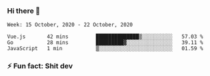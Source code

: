 ### Hi there 👋
<!--START_SECTION:waka-->
```text
Week: 15 October, 2020 - 22 October, 2020

Vue.js       42 mins         ██████████████▒░░░░░░░░░░   57.03 % 
Go           28 mins         █████████▓░░░░░░░░░░░░░░░   39.11 % 
JavaScript   1 min           ▒░░░░░░░░░░░░░░░░░░░░░░░░   01.59 % 
```
<!--END_SECTION:waka-->
<!--
**TG4LAaron/TG4LAaron** is a ✨ _special_ ✨ repository because its `README.md` (this file) appears on your GitHub profile.

Here are some ideas to get you started:

- 🔭 I’m currently working on ...
- 🌱 I’m currently learning ...
- 👯 I’m looking to collaborate on ...
- 🤔 I’m looking for help with ...
- 💬 Ask me about ...
- 📫 How to reach me: ...
- 😄 Pronouns: ...
- ⚡ Fun fact: ...
-->
### ⚡ Fun fact: Shit dev
